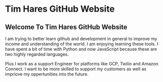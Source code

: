 # Tim Hares GitHub Website

## Welcome To Tim Hares GitHub Website

I am trying to better learn github and development in general to improve my income and understanding of the world. I am enjoying learning these tools. I have spent a bit of time with Python and now JavaScript because these are two highly regarded languages.

Plus I work as a support Engineer for platforms like GCP, Twilio and Amazon Connect. I want to be more skilled to support my customers as well as impriove my oppertunities into the future.
